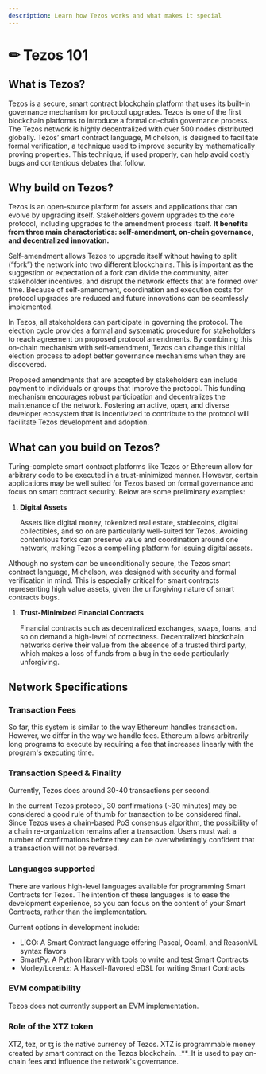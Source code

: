 ```yaml
---
description: Learn how Tezos works and what makes it special
---
```


# ✏ Tezos 101

## **What is Tezos?**

Tezos is a secure, smart contract blockchain platform that uses its built-in governance mechanism for protocol upgrades. Tezos is one of the first blockchain platforms to introduce a formal on-chain governance process. The Tezos network is highly decentralized with over 500 nodes distributed globally. Tezos’ smart contract language, Michelson, is designed to facilitate formal verification, a technique used to improve security by mathematically proving properties. This technique, if used properly, can help avoid costly bugs and contentious debates that follow.

## **Why build on Tezos?**

Tezos is an open-source platform for assets and applications that can evolve by upgrading itself. Stakeholders govern upgrades to the core protocol, including upgrades to the amendment process itself. **It benefits from three main characteristics: self-amendment, on-chain governance, and decentralized innovation.** 

Self-amendment allows Tezos to upgrade itself without having to split \(“fork”\) the network into two different blockchains. This is important as the suggestion or expectation of a fork can divide the community, alter stakeholder incentives, and disrupt the network effects that are formed over time. Because of self-amendment, coordination and execution costs for protocol upgrades are reduced and future innovations can be seamlessly implemented.

In Tezos, all stakeholders can participate in governing the protocol. The election cycle provides a formal and systematic procedure for stakeholders to reach agreement on proposed protocol amendments. By combining this on-chain mechanism with self-amendment, Tezos can change this initial election process to adopt better governance mechanisms when they are discovered.

Proposed amendments that are accepted by stakeholders can include payment to individuals or groups that improve the protocol. This funding mechanism encourages robust participation and decentralizes the maintenance of the network. Fostering an active, open, and diverse developer ecosystem that is incentivized to contribute to the protocol will facilitate Tezos development and adoption.

## **What can you build on Tezos?**

Turing-complete smart contract platforms like Tezos or Ethereum allow for arbitrary code to be executed in a trust-minimized manner. However, certain applications may be well suited for Tezos based on formal governance and focus on smart contract security. Below are some preliminary examples:

1. **Digital Assets**

   Assets like digital money, tokenized real estate, stablecoins, digital collectibles, and so on are particularly well-suited for Tezos. Avoiding contentious forks can preserve value and coordination around one network, making Tezos a compelling platform for issuing digital assets.

Although no system can be unconditionally secure, the Tezos smart contract language, Michelson, was designed with security and formal verification in mind. This is especially critical for smart contracts representing high value assets, given the unforgiving nature of smart contracts bugs.

1. **Trust-Minimized Financial Contracts**

   Financial contracts such as decentralized exchanges, swaps, loans, and so on demand a high-level of correctness. Decentralized blockchain networks derive their value from the absence of a trusted third party, which makes a loss of funds from a bug in the code particularly unforgiving.

## **Network Specifications**

### **Transaction Fees**

So far, this system is similar to the way Ethereum handles transaction. However, we differ in the way we handle fees. Ethereum allows arbitrarily long programs to execute by requiring a fee that increases linearly with the program's executing time.

### **Transaction Speed & Finality**

Currently, Tezos does around 30-40 transactions per second.

In the current Tezos protocol, 30 confirmations \(~30 minutes\) may be considered a good rule of thumb for transaction to be considered final. Since Tezos uses a chain-based PoS consensus algorithm, the possibility of a chain re-organization remains after a transaction. Users must wait a number of confirmations before they can be overwhelmingly confident that a transaction will not be reversed.

### **Languages supported**

There are various high-level languages available for programming Smart Contracts for Tezos. The intention of these languages is to ease the development experience, so you can focus on the content of your Smart Contracts, rather than the implementation.

Current options in development include:

* LIGO: A Smart Contract language offering Pascal, Ocaml, and ReasonML syntax flavors
* SmartPy: A Python library with tools to write and test Smart Contracts
* Morley/Lorentz: A Haskell-flavored eDSL for writing Smart Contracts

### **EVM compatibility**

Tezos does not currently support an EVM implementation.

### **Role of the XTZ token**

XTZ, tez, or ꜩ is the native currency of Tezos. XTZ is programmable money created by smart contract on the Tezos blockchain. _\*\*_It is used to pay on-chain fees and influence the network's governance.

